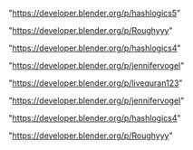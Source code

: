 "https://developer.blender.org/p/hashlogics5"

"https://developer.blender.org/p/Roughyyy"

"https://developer.blender.org/p/hashlogics4"

"https://developer.blender.org/p/jennifervogel"

 
"https://developer.blender.org/p/livequran123"


"https://developer.blender.org/p/jennifervogel"


"https://developer.blender.org/p/hashlogics4"


"https://developer.blender.org/p/Roughyyy"


 
